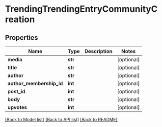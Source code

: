 # TrendingTrendingEntryCommunityCreation

## Properties
Name | Type | Description | Notes
------------ | ------------- | ------------- | -------------
**media** | **str** |  | [optional] 
**title** | **str** |  | [optional] 
**author** | **str** |  | [optional] 
**author_membership_id** | **int** |  | [optional] 
**post_id** | **int** |  | [optional] 
**body** | **str** |  | [optional] 
**upvotes** | **int** |  | [optional] 

[[Back to Model list]](../README.md#documentation-for-models) [[Back to API list]](../README.md#documentation-for-api-endpoints) [[Back to README]](../README.md)


